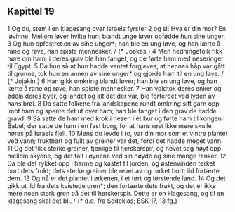 ## Kapittel 19

1 Og du, stem i en klagesang over Israels fyrster
2 og si: Hva er din mor? En løvinne. Mellom løver hvilte hun; blandt unge løver opfødde hun sine unger.
3 Og hun opfostret en av sine unger*; han ble en ung løve, og han lærte å rane og røve, han spiste mennesker. / {* Joakas.}
4 Men hedningefolk fikk høre om ham; i deres grav ble han fanget, og de førte ham med neseringer til Egypt.
5 Da hun så at hun hadde ventet forgjeves, at hennes håp var gått til grunne, tok hun en annen av sine unger* og gjorde ham til en ung løve. / {* Jojakin.}
6 Han gikk omkring blandt løver; han ble en ung løve, og han lærte å rane og røve, han spiste mennesker.
7 Han voldtok deres enker og ødela deres byer, og landet og alt det der var, ble forferdet ved lyden av hans brøl.
8 Da satte folkene fra landskapene rundt omkring sitt garn opp imot ham og spente det ut over ham; han ble fanget i den grav de hadde gravd.
9 Så satte de ham med krok i nesen i et bur og førte ham til kongen i Babel; der satte de ham i en fast borg, for at hans røst ikke mere skulle høres på Israels fjell.
10 Mens du levde i ro, var din mor som et vintre plantet ved vann; fruktbart og fullt av greiner var det, fordi det hadde meget vann.
11 Og det fikk sterke greiner, tjenlige til herskerspir, og hevet seg høyt opp mellom skyene, og det falt i øynene ved sin høyde og sine mange ranker.
12 Da ble det rykket opp i harme og kastet til jorden, og østenvinden tørket bort dets frukt; dets sterke greiner ble revet av og tørket bort; ild fortærte dem.
13 Og nå er det plantet i ørkenen, i et tørt og tørstende land.
14 Og det gikk ut ild fra dets kvistede gren*; den fortærte dets frukt, og det er ikke mere noen sterk gren på det til herskerspir. Dette er en klagesang, og til en klagesang skal det bli. / {* d.e. fra Sedekias; ESK 17, 13 fg.}
